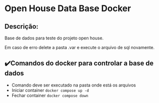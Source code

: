 # Open House Data Base Docker
## Descrição:
Base de dados para teste do projeto open house.

Em caso de erro delete a pasta .var e execute o arquivo de sql novamente.

## ✔️Comandos do docker para controlar a base de dados
- Comando deve ser executado na pasta onde está os arquivos
- Iniciar container `docker compose up -d`
- Fechar container `docker compose down`



